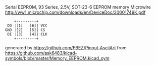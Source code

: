 Serial EEPROM, 93 Series, 2.5V, SOT-23-6
EEPROM memory Microwire
http://ww1.microchip.com/downloads/en/DeviceDoc/20001749K.pdf


	    +---------+
	 DO |[1]   [6]| VCC
	GND |[2]   [5]| CS
	 DI |[3]   [4]| CLK
	    +---------+


generated by https://github.com/FBEZ/Pinout-AsciiArt from https://github.com/ask6483/kicad-symbols/blob/master/Memory_EEPROM.kicad_sym